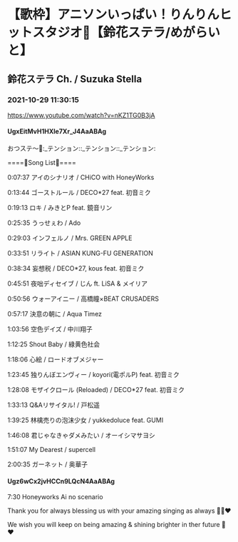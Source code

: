 # 【歌枠】アニソンいっぱい！りんりんヒットスタジオ🎤【鈴花ステラ/めがらいと】

## 鈴花ステラ Ch. / Suzuka Stella

### 2021-10-29 11:30:15

https://www.youtube.com/watch?v=nKZ1TG0B3jA

#### UgxEitMvH1HXle7Xr_J4AaABAg

おつステ～🔔:_テンション::_テンション::_テンション:

====🔔Song List🔔====

0:07:37 アイのシナリオ / CHiCO with HoneyWorks

0:13:44 ゴーストルール / DECO*27 feat. 初音ミク

0:19:13 ロキ / みきとP feat. 鏡音リン

0:25:35 うっせぇわ / Ado

0:29:03 インフェルノ / Mrs. GREEN APPLE

0:33:51 リライト / ASIAN KUNG-FU GENERATION

0:38:34 妄想税 / DECO*27, kous feat. 初音ミク

0:45:51 夜咄ディセイブ / じん ft. LiSA & メイリア

0:50:56 ウォーアイニー / 高橋瞳×BEAT CRUSADERS

0:57:17 決意の朝に / Aqua Timez

1:03:56 空色デイズ / 中川翔子

1:12:25 Shout Baby / 綠黄色社会

1:18:06 心絵 / ロードオブメジャー

1:23:45 独りんぼエンヴィー / koyori(電ポルP) feat. 初音ミク

1:28:08 モザイクロール (Reloaded) / DECO*27 feat. 初音ミク

1:33:13 Q&Aリサイタル! / 戸松遥

1:39:25 林檎売りの泡沫少女 / yukkedoluce feat. GUMI

1:46:08 君じゃなきゃダメみたい / オーイシマサヨシ

1:51:07 My Dearest / supercell

2:00:35 ガーネット / 奥華子



#### Ugz6wCx2jvHCCn9LQcN4AaABAg

7:30 Honeyworks Ai no scenario

Thank you for always blessing us with your amazing singing as always 🙇‍♂️❤ 

We wish you will keep on being amazing & shining brighter in ther future 💎❤

